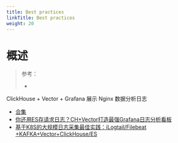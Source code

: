 ```yaml
---
title: Best practices
linkTitle: Best practices
weight: 20
---
```


# 概述

> 参考：
>
> - 

ClickHouse + Vector + Grafana 展示 Nginx 数据分析日志

- [合集](https://mp.weixin.qq.com/s/6VSwFCfK0G_QQUjMnLs9Dw)
- [你还用ES存请求日志？CH+Vector打造最强Grafana日志分析看板](https://mp.weixin.qq.com/s/6VSwFCfK0G_QQUjMnLs9Dw)
- [基于K8S的大规模日志采集最佳实践：iLogtail/Filebeat +KAFKA+Vector+ClickHouse/ES](https://mp.weixin.qq.com/s/RF17beblotjbVgCOLPJ_nw)

